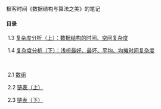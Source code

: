 极客时间《数据结构与算法之美》的笔记

#### 目录

​	1.3 [复杂度分析（上）：数据结构的时间、空间复杂度](https://github.com/sctang0/Data_Structure/blob/master/CHAPTER1.3.md)

​	1.4 [复杂度分析（下）：浅析最好、最坏、平均、均摊时间复杂度](https://github.com/sctang0/Data_Structure/blob/master/CHAPTER1.4.md)

​	

​	2.1 [数组](https://github.com/sctang0/Data_Structure/blob/master/CHAPTER2.1.md)

​	2.2 [链表（上）](https://github.com/sctang0/Data_Structure/blob/master/CHAPTER2.2.md)

​	2.3 [链表（下）](https://github.com/sctang0/Data_Structure/blob/master/CHAPTER2.3.md)

